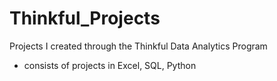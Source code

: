 # Thinkful_Projects
Projects I created through the Thinkful Data Analytics Program 
- consists of projects in Excel, SQL, Python
